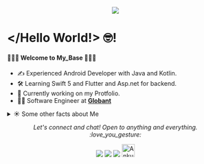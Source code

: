 <p align="center">
  <img src="https://user-images.githubusercontent.com/47925684/99762860-790fef00-2b1f-11eb-815d-6725ac6b1276.png">
</p>


# </Hello World!> :nerd_face:!

#### :palm_tree::evergreen_tree::palm_tree: Welcome to My_Base :palm_tree::evergreen_tree::palm_tree:

- :writing_hand: Experienced Android Developer with Java and Kotlin.
- 🛠 Learning Swift 5 and Flutter and Asp.net for backend.
- 📱&nbsp;Currently working on my Protfolio.
- 👨‍💻&nbsp;Software Engineer at **[Globant](https://www.globant.com/)**

<details>
  <summary>☀️ Some other facts about Me</summary>
  <br>
  
  - 🎶 While coding I like to listen to soothing music.
  - ⭐️ Travelling and Expolring new places. 

  ![My github stats](https://github-readme-stats.vercel.app/api?username=ankushyerawar&show_icons=true&theme=nord)
  <br><br>
</details>

<p align="center">
  <i>Let's connect and chat! Open to anything and everything.	:love_you_gesture: </i>

  <p align="center">
    <a href="https://twitter.com/ankush_yerawar" alt="Twitter"><img src="https://raw.githubusercontent.com/jayehernandez/jayehernandez/3f5402efef9a0ae89211a6e04609558e862ca616/readme/twitter-fill.svg"></a>
    <a href="https://in.linkedin.com/in/ankush-yerawar" alt="Linkedin"><img src="https://raw.githubusercontent.com/jayehernandez/jayehernandez/3f5402efef9a0ae89211a6e04609558e862ca616/readme/linkedin-fill.svg"></a>
    <a href="mailto:ankushyerawar@gmail.com.com" alt="Contact me"><img src="https://raw.githubusercontent.com/jayehernandez/jayehernandez/3f5402efef9a0ae89211a6e04609558e862ca616/readme/mail-fill.svg"></a>
    <a href="https://dev.to/ankushyerawar">
  <img src="https://d2fltix0v2e0sb.cloudfront.net/dev-badge.svg" alt="Ankush Yerawar's DEV Profile" height="30" width="30">
</a>
  </p>
</p>
